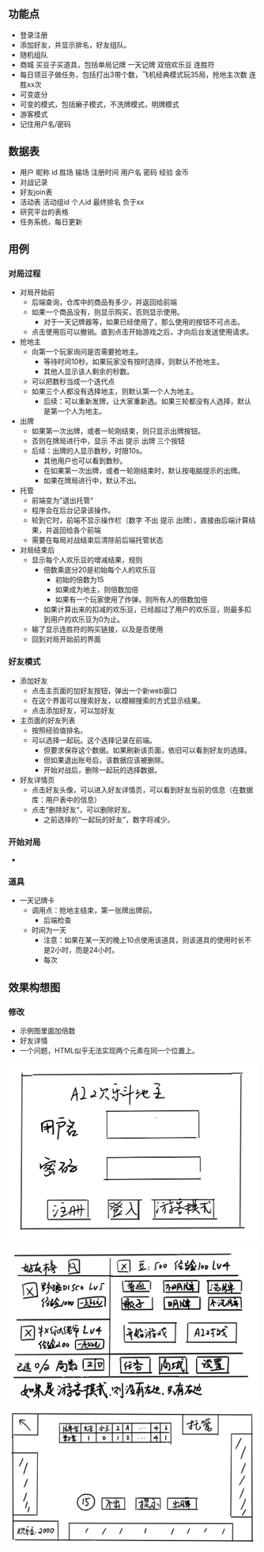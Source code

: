 ## 功能点

* 登录注册
* 添加好友，并显示排名，好友组队。
* 随机组队
* 商城 买豆子买道具，包括单局记牌 一天记牌 双倍欢乐豆 连胜符
* 每日领豆子做任务，包括打出3带个数，飞机经典模式玩35局，抢地主次数 连胜xx次
* 可变底分
* 可变的模式，包括癞子模式，不洗牌模式，明牌模式
* 游客模式
* 记住用户名/密码

## 数据表

* 用户 昵称 id 胜场 输场 注册时间 用户名 密码 经验 金币
* 对战记录
* 好友join表
* 活动表 活动组id 个人id 最终排名 负于xx
* 研究平台的表格
* 任务系统，每日更新

## 用例

### 对局过程

* 对局开始前
  * 后端查询，仓库中的商品有多少，并返回给前端
  * 如果一个商品没有，则显示购买，否则显示使用。
    * 对于一天记牌器等，如果已经使用了，那么使用的按钮不可点击。
  * 点击使用后可以撤销。直到点击开始游戏之后，才向后台发送使用请求。
* 抢地主
  * 向第一个玩家询问是否需要抢地主。
    * 等待时间10秒。如果玩家没有按时选择，则默认不抢地主。
    * 其他人显示该人剩余的秒数。
  * 可以把数秒当成一个迭代点
  * 如果三个人都没有选择地主，则默认第一个人为地主。
    * 后续：可以重新发牌，让大家重新选。如果三轮都没有人选择，默认是第一个人为地主。
* 出牌
  * 如果第一次出牌，或者一轮刚结束，则只显示出牌按钮。
  * 否则在牌局进行中，显示 不出 提示 出牌 三个按钮
  * 后续：出牌的人显示数秒，时限10s。
    * 其他用户也可以看到数秒。
    * 在如果第一次出牌，或者一轮刚结束时，默认按电脑提示的出牌。
    * 如果在牌局进行中，默认不出。
* 托管
  * 前端变为”退出托管“
  * 程序会在后台记录该操作。
  * 轮到它时，前端不显示操作栏（数字 不出 提示 出牌），直接由后端计算结果，并返回给各个前端
  * 需要在每局对战结束后清除前后端托管状态
* 对局结束后
  * 显示每个人欢乐豆的增减结果，规则
    * 倍数乘底分20是初始每个人的欢乐豆
      * 初始的倍数为15
      * 如果成为地主，则倍数加倍
      * 如果有一个玩家使用了炸弹，则所有人的倍数加倍
    * 如果计算出来的扣减的欢乐豆，已经超过了用户的欢乐豆，则最多扣到用户的欢乐豆为0为止。
  * 输了显示连胜符的购买链接，以及是否使用
  * 回到对局开始前的界面

### 好友模式

* 添加好友
  * 点击主页面的加好友按钮，弹出一个新web窗口
  * 在这个界面可以搜索好友，以模糊搜索的方式显示结果。
  * 点击添加好友，可以加好友
* 主页面的好友列表
  * 按照经验值排名。
  * 可以选择一起玩。这个选择记录在前端。
    * 但要求保存这个数据。如果刷新该页面，依旧可以看到好友的选择。
    * 但如果退出账号后，该数据应该被删除。
    * 开始对战后，删除一起玩的选择数据。
* 好友详情页
  * 点击好友头像，可以进入好友详情页，可以看到好友当前的信息（在数据库：用户表中的信息）
  * 点击“删除好友“，可以删除好友。
    * 之前选择的“一起玩的好友”，数字将减少。

### 开始对局

* 

### 道具

* 一天记牌卡
  * 调用点：抢地主结束，第一张牌出牌前。
    * 后端检查
  * 时间为一天
    * 注意：如果在某一天的晚上10点使用该道具，则该道具的使用时长不是2小时，而是24小时。
    * 每次


## 效果构想图

### 修改

* 示例图里面加倍数
* 好友详情
* 一个问题，HTML似乎无法实现两个元素在同一个位置上。




![登录](img/登录.png)

![主页面](img/主页面.png)

![牌局](img/牌局.png)